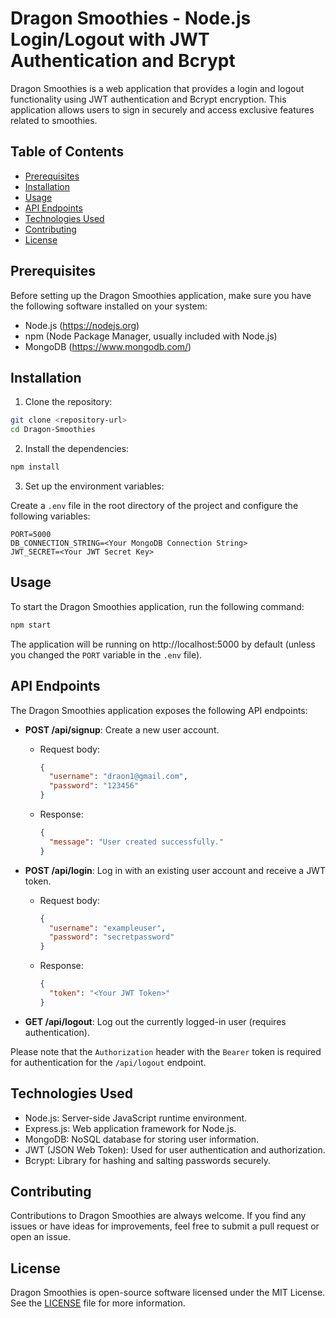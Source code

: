# Dragon Smoothies - Node.js Login/Logout with JWT Authentication and Bcrypt

Dragon Smoothies is a web application that provides a login and logout functionality using JWT authentication and Bcrypt encryption. This application allows users to sign in securely and access exclusive features related to smoothies.

## Table of Contents

- [Prerequisites](#prerequisites)
- [Installation](#installation)
- [Usage](#usage)
- [API Endpoints](#api-endpoints)
- [Technologies Used](#technologies-used)
- [Contributing](#contributing)
- [License](#license)

## Prerequisites

Before setting up the Dragon Smoothies application, make sure you have the following software installed on your system:

- Node.js (https://nodejs.org)
- npm (Node Package Manager, usually included with Node.js)
- MongoDB (https://www.mongodb.com/)

## Installation

1. Clone the repository:

```bash
git clone <repository-url>
cd Dragon-Smoothies
```

2. Install the dependencies:

```bash
npm install
```

3. Set up the environment variables:

Create a `.env` file in the root directory of the project and configure the following variables:

```plaintext
PORT=5000
DB_CONNECTION_STRING=<Your MongoDB Connection String>
JWT_SECRET=<Your JWT Secret Key>
```

## Usage

To start the Dragon Smoothies application, run the following command:

```bash
npm start
```

The application will be running on http://localhost:5000 by default (unless you changed the `PORT` variable in the `.env` file).

## API Endpoints

The Dragon Smoothies application exposes the following API endpoints:

- **POST /api/signup**: Create a new user account.
  - Request body:
    ```json
    {
      "username": "draon1@gmail.com",
      "password": "123456"
    }
    ```
  - Response:
    ```json
    {
      "message": "User created successfully."
    }
    ```

- **POST /api/login**: Log in with an existing user account and receive a JWT token.
  - Request body:
    ```json
    {
      "username": "exampleuser",
      "password": "secretpassword"
    }
    ```
  - Response:
    ```json
    {
      "token": "<Your JWT Token>"
    }
    ```

- **GET /api/logout**: Log out the currently logged-in user (requires authentication).

Please note that the `Authorization` header with the `Bearer` token is required for authentication for the `/api/logout` endpoint.

## Technologies Used

- Node.js: Server-side JavaScript runtime environment.
- Express.js: Web application framework for Node.js.
- MongoDB: NoSQL database for storing user information.
- JWT (JSON Web Token): Used for user authentication and authorization.
- Bcrypt: Library for hashing and salting passwords securely.

## Contributing

Contributions to Dragon Smoothies are always welcome. If you find any issues or have ideas for improvements, feel free to submit a pull request or open an issue.

## License

Dragon Smoothies is open-source software licensed under the MIT License. See the [LICENSE](LICENSE) file for more information.
